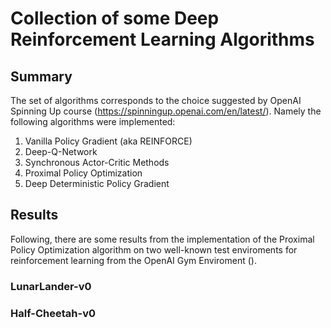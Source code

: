 # Collection of some Deep Reinforcement Learning Algorithms

## Summary

The set of algorithms corresponds to the choice suggested by OpenAI Spinning Up course (https://spinningup.openai.com/en/latest/). Namely the following algorithms were implemented:

1. Vanilla Policy Gradient (aka REINFORCE)
2. Deep-Q-Network
3. Synchronous Actor-Critic Methods
4. Proximal Policy Optimization
5. Deep Deterministic Policy Gradient

## Results

Following, there are some results from the implementation of the Proximal Policy Optimization algorithm on two well-known test enviroments for reinforcement learning from the OpenAI Gym Enviroment ().

### LunarLander-v0


### Half-Cheetah-v0